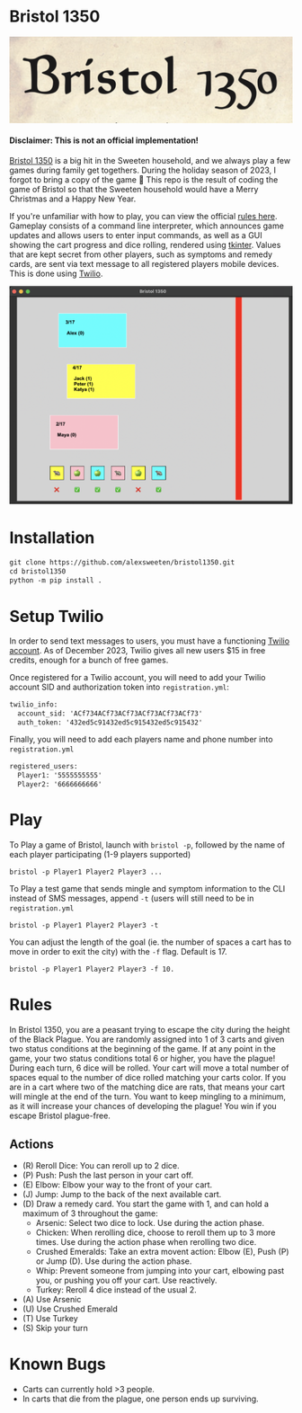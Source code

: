# Bristol 1350
![](images/logo.png)
#### Disclaimer: This is not an official implementation!

[Bristol 1350](https://facadegames.com/products/bristol-1350) is a big hit in the Sweeten household, and we always play a few games during family get togethers. During the holiday season of 2023, I forgot to bring a copy of the game 🤦 This repo is the result of coding the game of Bristol so that the Sweeten household would have a Merry Christmas and a Happy New Year.

If you're unfamiliar with how to play, you can view the official [rules here](https://gamers-hq.de/media/pdf/60/66/e2/Bristol_PnP_Rules_1.pdf). Gameplay consists of a command line interpreter, which announces game updates and allows users to enter input commands, as well as a GUI showing the cart progress and dice rolling, rendered using [tkinter](https://docs.python.org/3/library/tkinter.html). Values that are kept secret from other players, such as symptoms and remedy cards, are sent via text message to all registered players mobile devices. This is done using [Twilio](https://login.twilio.com/u/signup?state=hKFo2SA4d09LV1BLM3lsNlFINXNfQU1oVWhzSFJ5Q1RnbGlNVaFur3VuaXZlcnNhbC1sb2dpbqN0aWTZIFptY1F6bmp6bVJ4UWw2TVRtemNkZk1TVktCZDF5TG9Vo2NpZNkgTW05M1lTTDVSclpmNzdobUlKZFI3QktZYjZPOXV1cks).

![Screenshot of the game](images/gui_screenshot.png)

# Installation
```
git clone https://github.com/alexsweeten/bristol1350.git
cd bristol1350
python -m pip install .
```

# Setup Twilio
In order to send text messages to users, you must have a functioning [Twilio account](https://login.twilio.com/u/signup?state=hKFo2SA4d09LV1BLM3lsNlFINXNfQU1oVWhzSFJ5Q1RnbGlNVaFur3VuaXZlcnNhbC1sb2dpbqN0aWTZIFptY1F6bmp6bVJ4UWw2TVRtemNkZk1TVktCZDF5TG9Vo2NpZNkgTW05M1lTTDVSclpmNzdobUlKZFI3QktZYjZPOXV1cks). As of December 2023, Twilio gives all new users $15 in free credits, enough for a bunch of free games.

Once registered for a Twilio account, you will need to add your Twilio account SID and authorization token into `registration.yml`:

```
twilio_info:
  account_sid: 'ACf734ACf73ACf73ACf73ACf73ACf73'
  auth_token: '432ed5c91432ed5c915432ed5c915432'
```

Finally, you will need to add each players name and phone number into `registration.yml`

```
registered_users:
  Player1: '5555555555'
  Player2: '6666666666'
```

# Play
To Play a game of Bristol, launch with `bristol -p`, followed by the name of each player participating (1-9 players supported)
```
bristol -p Player1 Player2 Player3 ...
```

To Play a test game that sends mingle and symptom information to the CLI instead of SMS messages, append `-t` (users will still need to be in `registration.yml`
```
bristol -p Player1 Player2 Player3 -t
```

You can adjust the length of the goal (ie. the number of spaces a cart has to move in order to exit the city) with the `-f` flag. Default is 17.
```
bristol -p Player1 Player2 Player3 -f 10.
```

# Rules
In Bristol 1350, you are a peasant trying to escape the city during the height of the Black Plague. You are randomly assigned into 1 of 3 carts and given two status conditions at the beginning of the game. If at any point in the game, your two status conditions total 6 or higher, you have the plague! During each turn, 6 dice will be rolled. Your cart will move a total number of spaces equal to the number of dice rolled matching your carts color. If you are in a cart where two of the matching dice are rats, that means your cart will mingle at the end of the turn. You want to keep mingling to a minimum, as it will increase your chances of developing the plague! You win if you escape Bristol plague-free. 

## Actions
- (R) Reroll Dice: You can reroll up to 2 dice.
- (P) Push: Push the last person in your cart off. 
- (E) Elbow: Elbow your way to the front of your cart.
- (J) Jump: Jump to the back of the next available cart.
- (D) Draw a remedy card. You start the game with 1, and can hold a maximum of 3 throughout the game:
    * Arsenic: Select two dice to lock. Use during the action phase.
    * Chicken: When rerolling dice, choose to reroll them up to 3 more times. Use during the action phase when rerolling two dice.
    * Crushed Emeralds: Take an extra movent action: Elbow (E), Push (P) or Jump (D). Use during the action phase.
    * Whip: Prevent someone from jumping into your cart, elbowing past you, or pushing you off your cart. Use reactively.
    * Turkey: Reroll 4 dice instead of the usual 2.
- (A) Use Arsenic
- (U) Use Crushed Emerald
- (T) Use Turkey
- (S) Skip your turn

# Known Bugs
- Carts can currently hold >3 people.
- In carts that die from the plague, one person ends up surviving.

